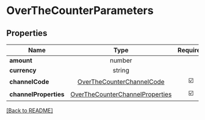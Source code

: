 # OverTheCounterParameters



## Properties

| Name | Type | Required | Description | Examples |
|------------|:-------------:|:-------------:|-------------|:-------------:|
| **amount** |number |  |  | | |
| **currency** |string |  |  | | |
| **channelCode** |[OverTheCounterChannelCode](OverTheCounterChannelCode.md) | ☑️ |  | | |
| **channelProperties** |[OverTheCounterChannelProperties](OverTheCounterChannelProperties.md) | ☑️ |  | | |



[[Back to README]](../../README.md)